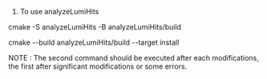 1. To use analyzeLumiHits

cmake -S analyzeLumiHits -B analyzeLumiHits/build

cmake --build analyzeLumiHits/build --target install 

NOTE : The second command should be executed after each modifications, the first after significant modifications or some errors.
